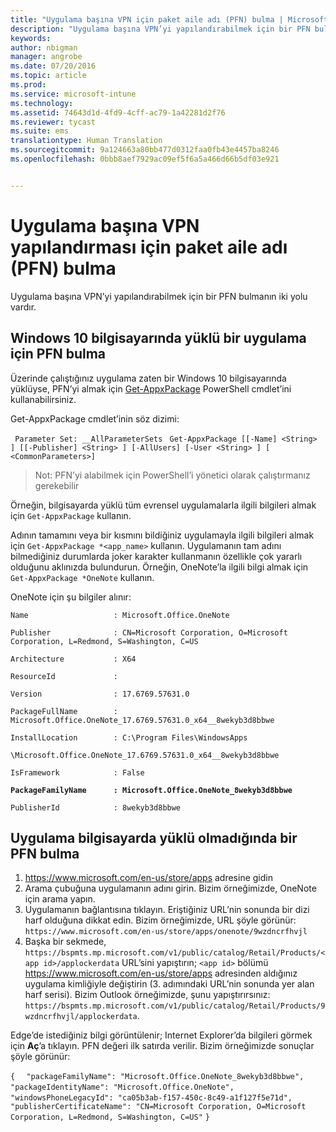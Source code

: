 ```yaml
---
title: "Uygulama başına VPN için paket aile adı (PFN) bulma | Microsoft Intune"
description: "Uygulama başına VPN’yi yapılandırabilmek için bir PFN bulun."
keywords: 
author: nbigman
manager: angrobe
ms.date: 07/20/2016
ms.topic: article
ms.prod: 
ms.service: microsoft-intune
ms.technology: 
ms.assetid: 74643d1d-4fd9-4cff-ac79-1a42281d2f76
ms.reviewer: tycast
ms.suite: ems
translationtype: Human Translation
ms.sourcegitcommit: 9a124663a80bb477d0312faa0fb43e4457ba8246
ms.openlocfilehash: 0bbb8aef7929ac09ef5f6a5a466d66b5df03e921


---
```


# Uygulama başına VPN yapılandırması için paket aile adı (PFN) bulma

Uygulama başına VPN’yi yapılandırabilmek için bir PFN bulmanın iki yolu vardır.

## Windows 10 bilgisayarında yüklü bir uygulama için PFN bulma

Üzerinde çalıştığınız uygulama zaten bir Windows 10 bilgisayarında yüklüyse, PFN’yi almak için [Get-AppxPackage](https://technet.microsoft.com/library/hh856044.aspx) PowerShell cmdlet’ini kullanabilirsiniz.

Get-AppxPackage cmdlet’inin söz dizimi:

` Parameter Set: __AllParameterSets`
` Get-AppxPackage [[-Name] <String> ] [[-Publisher] <String> ] [-AllUsers] [-User <String> ] [ <CommonParameters>]`

> Not: PFN’yi alabilmek için PowerShell’i yönetici olarak çalıştırmanız gerekebilir

Örneğin, bilgisayarda yüklü tüm evrensel uygulamalarla ilgili bilgileri almak için `Get-AppxPackage` kullanın.

Adının tamamını veya bir kısmını bildiğiniz uygulamayla ilgili bilgileri almak için `Get-AppxPackage *<app_name>` kullanın. Uygulamanın tam adını bilmediğiniz durumlarda joker karakter kullanmanın özellikle çok yararlı olduğunu aklınızda bulundurun. Örneğin, OneNote’la ilgili bilgi almak için `Get-AppxPackage *OneNote` kullanın.


OneNote için şu bilgiler alınır:

`Name                   : Microsoft.Office.OneNote`

`Publisher              : CN=Microsoft Corporation, O=Microsoft Corporation, L=Redmond, S=Washington, C=US`

`Architecture           : X64`

`ResourceId             :`

`Version                : 17.6769.57631.0`

`PackageFullName        : Microsoft.Office.OneNote_17.6769.57631.0_x64__8wekyb3d8bbwe`

`InstallLocation        : C:\Program Files\WindowsApps`

`\Microsoft.Office.OneNote_17.6769.57631.0_x64__8wekyb3d8bbwe`

`IsFramework            : False`

**`PackageFamilyName      : Microsoft.Office.OneNote_8wekyb3d8bbwe`**

`PublisherId            : 8wekyb3d8bbwe`



## Uygulama bilgisayarda yüklü olmadığında bir PFN bulma

1.  https://www.microsoft.com/en-us/store/apps adresine gidin
2.  Arama çubuğuna uygulamanın adını girin. Bizim örneğimizde, OneNote için arama yapın.
3.  Uygulamanın bağlantısına tıklayın. Eriştiğiniz URL’nin sonunda bir dizi harf olduğuna dikkat edin. Bizim örneğimizde, URL şöyle görünür:
`https://www.microsoft.com/en-us/store/apps/onenote/9wzdncrfhvjl`
4.  Başka bir sekmede, `https://bspmts.mp.microsoft.com/v1/public/catalog/Retail/Products/<app id>/applockerdata` URL’sini yapıştırın; `<app id>` bölümü https://www.microsoft.com/en-us/store/apps adresinden aldığınız uygulama kimliğiyle değiştirin (3. adımındaki URL’nin sonunda yer alan harf serisi). Bizim Outlook örneğimizde, şunu yapıştırırsınız: `https://bspmts.mp.microsoft.com/v1/public/catalog/Retail/Products/9wzdncrfhvjl/applockerdata`.

Edge’de istediğiniz bilgi görüntülenir; Internet Explorer’da bilgileri görmek için **Aç**’a tıklayın. PFN değeri ilk satırda verilir. Bizim örneğimizde sonuçlar şöyle görünür:


`{`
`  "packageFamilyName": "Microsoft.Office.OneNote_8wekyb3d8bbwe",`
`  "packageIdentityName": "Microsoft.Office.OneNote",`
`  "windowsPhoneLegacyId": "ca05b3ab-f157-450c-8c49-a1f127f5e71d",`
`  "publisherCertificateName": "CN=Microsoft Corporation, O=Microsoft Corporation, L=Redmond, S=Washington, C=US"`
`}`



<!--HONumber=Jul16_HO4-->


